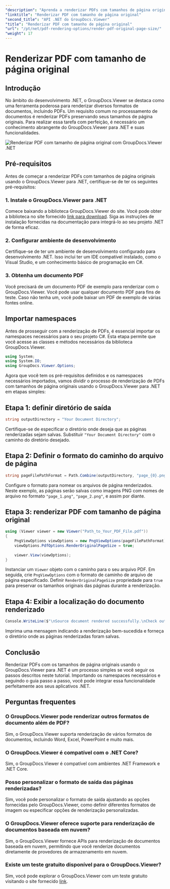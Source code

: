 ```yaml
---
"description": "Aprenda a renderizar PDFs com tamanhos de página originais usando o GroupDocs.Viewer para .NET. Siga nosso guia passo a passo e integre essa funcionalidade perfeitamente."
"linktitle": "Renderizar PDF com tamanho de página original"
"second_title": "API .NET do GroupDocs.Viewer"
"title": "Renderizar PDF com tamanho de página original"
"url": "/pt/net/pdf-rendering-options/render-pdf-original-page-size/"
"weight": 17
---
```


# Renderizar PDF com tamanho de página original

## Introdução
No âmbito do desenvolvimento .NET, o GroupDocs.Viewer se destaca como uma ferramenta poderosa para renderizar diversos formatos de documentos, incluindo PDFs. Um requisito comum no processamento de documentos é renderizar PDFs preservando seus tamanhos de página originais. Para realizar essa tarefa com perfeição, é necessário um conhecimento abrangente do GroupDocs.Viewer para .NET e suas funcionalidades.

![Renderizar PDF com tamanho de página original com GroupDocs.Viewer .NET](/viewer/pdf-rendering-options/render-pdf-with-original-page-size.png)

## Pré-requisitos
Antes de começar a renderizar PDFs com tamanhos de página originais usando o GroupDocs.Viewer para .NET, certifique-se de ter os seguintes pré-requisitos:
### 1. Instale o GroupDocs.Viewer para .NET
Comece baixando a biblioteca GroupDocs.Viewer do site. Você pode obter a biblioteca no site fornecido [link para download](https://releases.groupdocs.com/viewer/net/). Siga as instruções de instalação fornecidas na documentação para integrá-lo ao seu projeto .NET de forma eficaz.
### 2. Configurar ambiente de desenvolvimento
Certifique-se de ter um ambiente de desenvolvimento configurado para desenvolvimento .NET. Isso inclui ter um IDE compatível instalado, como o Visual Studio, e um conhecimento básico de programação em C#.
### 3. Obtenha um documento PDF
Você precisará de um documento PDF de exemplo para renderizar com o GroupDocs.Viewer. Você pode usar qualquer documento PDF para fins de teste. Caso não tenha um, você pode baixar um PDF de exemplo de várias fontes online.

## Importar namespaces
Antes de prosseguir com a renderização de PDFs, é essencial importar os namespaces necessários para o seu projeto C#. Esta etapa permite que você acesse as classes e métodos necessários da biblioteca GroupDocs.Viewer.

```csharp
using System;
using System.IO;
using GroupDocs.Viewer.Options;
```

Agora que você tem os pré-requisitos definidos e os namespaces necessários importados, vamos dividir o processo de renderização de PDFs com tamanhos de página originais usando o GroupDocs.Viewer para .NET em etapas simples:
## Etapa 1: definir diretório de saída
```csharp
string outputDirectory = "Your Document Directory";
```
Certifique-se de especificar o diretório onde deseja que as páginas renderizadas sejam salvas. Substituir `"Your Document Directory"` com o caminho do diretório desejado.
## Etapa 2: Definir o formato do caminho do arquivo de página
```csharp
string pageFilePathFormat = Path.Combine(outputDirectory, "page_{0}.png");
```
Configure o formato para nomear os arquivos de página renderizados. Neste exemplo, as páginas serão salvas como imagens PNG com nomes de arquivo no formato `"page_1.png"`, `"page_2.png"`, e assim por diante.
## Etapa 3: renderizar PDF com tamanho de página original
```csharp
using (Viewer viewer = new Viewer("Path_to_Your_PDF_File.pdf"))
{
    PngViewOptions viewOptions = new PngViewOptions(pageFilePathFormat);
    viewOptions.PdfOptions.RenderOriginalPageSize = true;
    
    viewer.View(viewOptions);
}
```
Instanciar um `Viewer` objeto com o caminho para o seu arquivo PDF. Em seguida, crie `PngViewOptions` com o formato de caminho de arquivo de página especificado. Definir `RenderOriginalPageSize` propriedade para `true` para preservar os tamanhos originais das páginas durante a renderização.
## Etapa 4: Exibir a localização do documento renderizado
```csharp
Console.WriteLine($"\nSource document rendered successfully.\nCheck output in {outputDirectory}.");
```
Imprima uma mensagem indicando a renderização bem-sucedida e forneça o diretório onde as páginas renderizadas foram salvas.

## Conclusão
Renderizar PDFs com os tamanhos de página originais usando o GroupDocs.Viewer para .NET é um processo simples se você seguir os passos descritos neste tutorial. Importando os namespaces necessários e seguindo o guia passo a passo, você pode integrar essa funcionalidade perfeitamente aos seus aplicativos .NET.
## Perguntas frequentes
### O GroupDocs.Viewer pode renderizar outros formatos de documento além de PDF?
Sim, o GroupDocs.Viewer suporta renderização de vários formatos de documentos, incluindo Word, Excel, PowerPoint e muito mais.
### O GroupDocs.Viewer é compatível com o .NET Core?
Sim, o GroupDocs.Viewer é compatível com ambientes .NET Framework e .NET Core.
### Posso personalizar o formato de saída das páginas renderizadas?
Sim, você pode personalizar o formato de saída ajustando as opções fornecidas pelo GroupDocs.Viewer, como definir diferentes formatos de imagem ou especificar opções de renderização personalizadas.
### O GroupDocs.Viewer oferece suporte para renderização de documentos baseada em nuvem?
Sim, o GroupDocs.Viewer fornece APIs para renderização de documentos baseada em nuvem, permitindo que você renderize documentos diretamente de provedores de armazenamento em nuvem.
### Existe um teste gratuito disponível para o GroupDocs.Viewer?
Sim, você pode explorar o GroupDocs.Viewer com um teste gratuito visitando o site fornecido [link](https://releases.groupdocs.com/).
